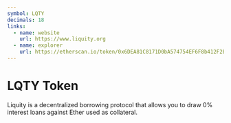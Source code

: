 ```yaml
---
symbol: LQTY
decimals: 18
links:
  - name: website
    url: https://www.liquity.org
  - name: explorer
    url: https://etherscan.io/token/0x6DEA81C8171D0bA574754EF6F8b412F2Ed88c54D
---
```


# LQTY Token

Liquity is a decentralized borrowing protocol that allows you to draw 0% interest loans against Ether used as collateral.

